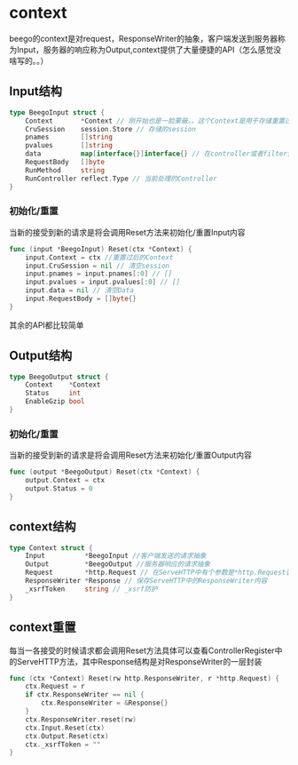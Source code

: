 # context
beego的context是对request，ResponseWriter的抽象，客户端发送到服务器称为Input，服务器的响应称为Output,context提供了大量便捷的API（怎么感觉没啥写的。。）

## Input结构
```go
type BeegoInput struct {
	Context       *Context // 刚开始也是一脸蒙蔽。。这个Context是用于存储重置过后的context，防止使用上一个请求的context
	CruSession    session.Store // 存储的session
	pnames        []string
	pvalues       []string 
    data          map[interface{}]interface{} // 在controller或者filter使用context时候像客户端发送的数据比如模板数据等,
	RequestBody   []byte
	RunMethod     string
	RunController reflect.Type // 当前处理的Controller
}

```

### 初始化/重置
当新的接受到新的请求是将会调用Reset方法来初始化/重置Input内容

```go
func (input *BeegoInput) Reset(ctx *Context) {
	input.Context = ctx //重置过后的Context
	input.CruSession = nil // 清空session
	input.pnames = input.pnames[:0] // []
	input.pvalues = input.pvalues[:0] // []
	input.data = nil // 清空Data
	input.RequestBody = []byte{}
}
```
其余的API都比较简单

## Output结构

```go
type BeegoOutput struct {
	Context    *Context
	Status     int
	EnableGzip bool
}
```

### 初始化/重置
当新的接受到新的请求是将会调用Reset方法来初始化/重置Output内容
```go
func (output *BeegoOutput) Reset(ctx *Context) {
	output.Context = ctx
	output.Status = 0
}
```

## context结构

```go
type Context struct {
	Input          *BeegoInput //客户端发送的请求抽象
	Output         *BeegoOutput //服务器响应的请求抽象
	Request        *http.Request // 在ServeHTTP中有个参数是*http.Request该字段用于保存请求数据
	ResponseWriter *Response // 保存ServeHTTP中的ResponseWriter内容
	_xsrfToken     string // _xsrf防护
}
```

## context重置
每当一各接受的时候请求都会调用Reset方法具体可以查看ControllerRegister中的ServeHTTP方法，其中Response结构是对ResponseWriter的一层封装
```go
func (ctx *Context) Reset(rw http.ResponseWriter, r *http.Request) {
	ctx.Request = r
	if ctx.ResponseWriter == nil {
		ctx.ResponseWriter = &Response{}
	}
	ctx.ResponseWriter.reset(rw)
	ctx.Input.Reset(ctx)
	ctx.Output.Reset(ctx)
	ctx._xsrfToken = ""
}
```